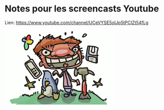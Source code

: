 # Notes pour les screencasts Youtube
Lien: https://www.youtube.com/channel/UCeVYSE5oIJp5tPCIZt54fLg

![marteau rouge](images/marteau-rouge.png)
